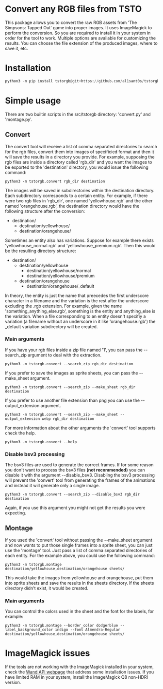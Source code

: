 # Convert any RGB files from TSTO

This package allows you to convert the raw RGB assets from 'The Simpsons: Tapped Out' game into proper images.
It uses ImageMagick to perform the conversion. So you are required to install it in your system in order for the tool to work.
Multiple options are available for customizing the results. You can choose the file extension of the produced images, where to save it, etc.

# Installation

```python
python3 -m pip install tstorgb@git+https://github.com/al1sant0s/tstorgb
```

# Simple usage

There are two builtin scripts in the src/tstorgb directory: 'convert.py' and 'montage.py'.

## Convert

The convert tool will receive a list of comma separated directories to search for the rgb files, convert them into images of specificied format and then
it will save the results in a directory you provide. For example, supposing the rgb files are inside a directory called 'rgb_dir' and you want the images to be exported
to the 'destination' directory, you would issue the following command:

```
python3 -m tstorgb.convert rgb_dir destination
```
The images will be saved in subdirectories within the destination directory. Each subdirectory corresponds to a certain entity. For example, if there were two rgb files in 'rgb_dir', one named
'yellowhouse.rgb' and the other named 'orangehouse.rgb', the destination directory would have the following structure after the conversion:

- destination/
  - destination/yellowhouse/
  - destination/orangehouse/

Sometimes an entity also has variations. Suppose for example there exists 'yellowhouse_normal.rgb' and 'yellowhouse_premium.rgb'. Then this would be the resulting directory structure:

- destination/
  - destination/yellowhouse
    - destination/yellowhouse/normal
    - destination/yellowhouse/premium
  - destination/orangehouse
    - destination/orangehouse/_default

In theory, the entity is just the name that preecedes the first underscore character in a filename and the variation is the rest after the underscore excluding the .rgb extension.
For example, given the name 'something_anything_else.rgb', something is the entity and anything_else is the variation.
When a file corresponding to an entity doesn't specifiy a variation (a filename without an underscore in it like 'orangehouse.rgb') the _default variation subdirectory will be created.

### Main arguments

If you have your rgb files inside a zip file named '1', you can pass the --search_zip argument to deal with the extraction.

```
python3 -m tstorgb.convert --search_zip rgb_dir destination
```

If you prefer to save the images as sprite sheets, you can pass the --make_sheet argument.

```
python3 -m tstorgb.convert --search_zip --make_sheet rgb_dir destination
```

If you prefer to use another file extension than png you can use the --output_extension argument.

```
python3 -m tstorgb.convert --search_zip --make_sheet --output_extension webp rgb_dir destination
```
For more information about the other arguments the 'convert' tool supports check the help.

```
python3 -m tstorgb.convert --help
```
### Disable bsv3 processing

The bsv3 files are used to generate the correct frames. If for some reason you don't want to process the bsv3 files **(not recommended)** you can disable it with the argument --disable_bsv3.
Disabling the bsv3 processing will prevent the 'convert' tool from generating the frames of the animations and instead it will generate only a single image.

```
python3 -m tstorgb.convert --search_zip --disable_bsv3 rgb_dir destination
```

Again, if you use this argument you might not get the results you were expecting.

## Montage

If you used the 'convert' tool without passing the --make_sheet argument and now wants to put those single frames into a sprite sheet, you can just use the 'montage' tool. Just pass
a list of comma separated directories of each entity. For the example above, you could use the following command:
```
python3 -m tstorgb.montage destination/yellowhouse,destination/orangehouse sheets/
```

This would take the images from yellowhouse and orangehouse, put them into sprite sheets and save the results in the sheets directory. If the sheets directory didn't exist, it would be created.

### Main arguments

You can control the colors used in the sheet and the font for the labels, for example:

```
python3 -m tstorgb.montage --border_color dodgerblue --label_background_color indigo --font Almendra-Regular destination/yellowhouse,destination/orangehouse sheets/
```

# ImageMagick issues

If the tools are not working with the ImageMagick installed in your system, check the [Wand API webpage](https://docs.wand-py.org/en/latest/guide/install.html) that address some installation issues. If you have limited RAM in your system,
install the ImageMagick Q8 non-HDRI version.
